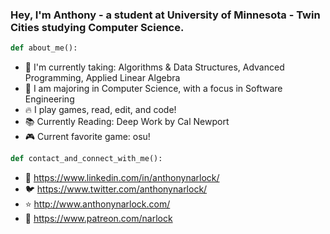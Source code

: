 ### Hey, I'm Anthony - a student at University of Minnesota - Twin Cities studying Computer Science.

```python
def about_me():
```
- 📓 I'm currently taking: Algorithms & Data Structures, Advanced Programming, Applied Linear Algebra
- 🏫 I am majoring in Computer Science, with a focus in Software Engineering
- 🔥 I play games, read, edit, and code!
- 📚 Currently Reading: Deep Work by Cal Newport
- 🎮 Current favorite game: osu!

```python
def contact_and_connect_with_me():
```
- 📲 https://www.linkedin.com/in/anthonynarlock/
- 🐦 https://www.twitter.com/anthonynarlock/
- ⭐️ http://www.anthonynarlock.com/
- 🚀 https://www.patreon.com/narlock


<!--
**anthonynarlock/anthonynarlock** is a ✨ _special_ ✨ repository because its `README.md` (this file) appears on your GitHub profile.

Here are some ideas to get you started:

- 🔭 I’m currently working on ...
- 🌱 I’m currently learning ...
- 👯 I’m looking to collaborate on ...
- 🤔 I’m looking for help with ...
- 💬 Ask me about ...
- 📫 How to reach me: ...
- 😄 Pronouns: ...
- ⚡ Fun fact: ...
-->
